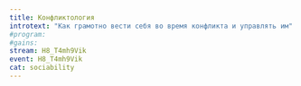 ```yaml
---
title: Конфликтология
introtext: "Как грамотно вести себя во время конфликта и управлять им"
#program:
#gains:
stream: H8_T4mh9Vik
event: H8_T4mh9Vik
cat: sociability
---
```

